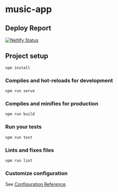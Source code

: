 # music-app

## Deploy Report
[![Netlify Status](https://api.netlify.com/api/v1/badges/5b8f0041-7b10-40a9-9edb-e96bc20820c6/deploy-status)](https://app.netlify.com/sites/happy-goodall-8bd7c9/deploys)

## Project setup

```
npm install
```

### Compiles and hot-reloads for development

```
npm run serve
```

### Compiles and minifies for production

```
npm run build
```

### Run your tests

```
npm run test
```

### Lints and fixes files

```
npm run lint
```

### Customize configuration

See [Configuration Reference](https://cli.vuejs.org/config/).
